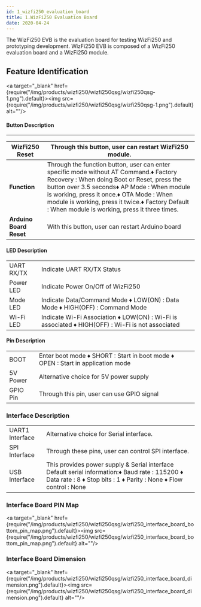 ```yaml
---
id: 1_wizfi250_evaluation_board
title: 1.WizFi250 Evaluation Board
date: 2020-04-24
---
```


The WizFi250 EVB is the evaluation board for testing WizFi250 and prototyping development. WizFi250 EVB is composed of a WizFi250 evaluation board and a WizFi250 module.

## Feature Identification

<a target="_blank" href={require("/img/products/wizfi250/wizfi250qsg/wizfi250qsg-1.png").default}><img src={require("/img/products/wizfi250/wizfi250qsg/wizfi250qsg-1.png").default} alt=""/></a> 

#### Button Description
-----

|**WizFi250 Reset**|	Through this button, user can restart WizFi250 module.|
|------------------|--------------------------|
|**Function**|Through the function button, user can enter specific mode without AT Command.♦ Factory Recovery : When doing Boot or Reset, press the button over 3.5 seconds♦ AP Mode : When module is working, press it once.♦ OTA Mode : When module is working, press it twice.♦ Factory Default : When module is working, press it three times.|
|**Arduino Board Reset**|	With this button, user can restart Arduino board|

#### LED Description
|  |  |
|----|----|
|UART RX/TX|	Indicate UART RX/TX Status|
|Power LED	|Indicate Power On/Off of WizFi250|
|Mode LED|	Indicate Data/Command Mode ♦ LOW(ON) : Data Mode ♦ HIGH(OFF) : Command Mode|
|Wi-Fi LED	|Indicate Wi-Fi Association ♦ LOW(ON) : Wi-Fi is associated ♦ HIGH(OFF) : Wi-Fi is not associated|

#### Pin Description
| | |
|--|--|
|BOOT|	Enter boot mode ♦ SHORT : Start in boot mode ♦ OPEN : Start in application mode|
|5V Power	|Alternative choice for 5V power supply|
|GPIO Pin	|Through this pin, user can use GPIO signal|

### Interface Description

| | |
|--|--|
|UART1 Interface|	Alternative choice for Serial interface.|
|SPI Interface	|Through these pins, user can control SPI interface.|
|USB Interface	|This provides power supply & Serial interface Default serial information:♦ Baud rate : 115200 ♦ Data rate : 8 ♦ Stop bits : 1 ♦ Parity : None ♦ Flow control : None|

### Interface Board PIN Map
<a target="_blank" href={require("/img/products/wizfi250/wizfi250qsg/wizfi250_interface_board_bottom_pin_map.png").default}><img src={require("/img/products/wizfi250/wizfi250qsg/wizfi250_interface_board_bottom_pin_map.png").default} alt=""/></a> 


### Interface Board Dimension
<a target="_blank" href={require("/img/products/wizfi250/wizfi250qsg/wizfi250_interface_board_dimension.png").default}><img src={require("/img/products/wizfi250/wizfi250qsg/wizfi250_interface_board_dimension.png").default} alt=""/></a> 
